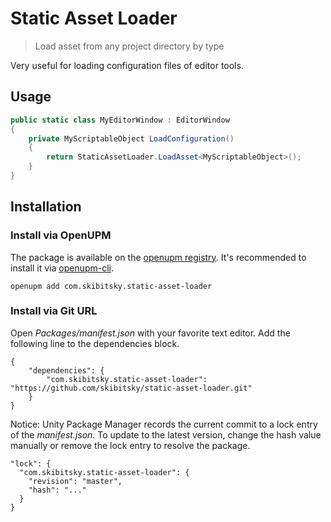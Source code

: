 # Static Asset Loader

> Load asset from any project directory by type

Very useful for loading configuration files of editor tools.

## Usage

```csharp
public static class MyEditorWindow : EditorWindow
{
    private MyScriptableObject LoadConfiguration()
    {
        return StaticAssetLoader.LoadAsset<MyScriptableObject>();
    }
}
```

## Installation

### Install via OpenUPM

The package is available on the [openupm registry](https://openupm.com). It's recommended to install it via [openupm-cli](https://github.com/openupm/openupm-cli).

```
openupm add com.skibitsky.static-asset-loader
```

### Install via Git URL

Open *Packages/manifest.json* with your favorite text editor. Add the following line to the dependencies block.

    {
        "dependencies": {
            "com.skibitsky.static-asset-loader": "https://github.com/skibitsky/static-asset-loader.git"
        }
    }

Notice: Unity Package Manager records the current commit to a lock entry of the *manifest.json*. To update to the latest version, change the hash value manually or remove the lock entry to resolve the package.

    "lock": {
      "com.skibitsky.static-asset-loader": {
        "revision": "master",
        "hash": "..."
      }
    }


